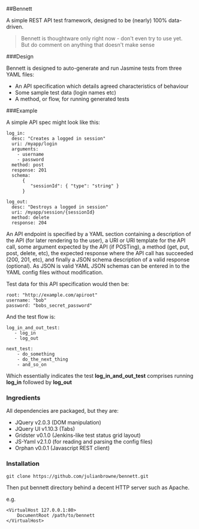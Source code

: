 
##Bennett

A simple REST API test framework, designed to be (nearly) 100% data-driven.

> Bennett is thoughtware only right now - don't even try to use yet.  
> But do comment on anything that doesn't make sense

###Design

Bennett is designed to auto-generate and run Jasmine tests from three YAML files:

-	An API specification which details agreed characteristics of behaviour   
-	Some sample test data (login names etc)   
-	A method, or flow, for running generated tests   

###Example

A simple API spec might look like this:

	log_in: 
      desc: "Creates a logged in session"
      uri: /myapp/login
      arguments: 
        - username
        - password
      method: post
      response: 201
      schema:
          {
             "sessionId": { "type": "string" }
          }

    log_out: 
      desc: "Destroys a logged in session"
      uri: /myapp/session/{sessionId}
      method: delete
      response: 204

An API endpoint is specified by a YAML section containing a description of the API (for later rendering to the user), a URI or URI template for the API call, some argument expected by the API (if POSTing), a method (get, put, post, delete, etc), the expected response where the API call has succeeded (200, 201, etc), and finally a JSON schema description of a valid response (optional). As JSON is valid YAML JSON schemas can be entered in to the YAML config files without modification.

Test data for this API specification would then be:

	root: "http://example.com/apiroot"
	username: "bob"
	password: "bobs_secret_password"

And the test flow is:

	log_in_and_out_test:
	   - log_in
	   - log_out

	next_test:
		- do_something
		- do_the_next_thing
		- and_so_on

Which essentially indicates the test **log\_in\_and\_out\_test** comprises running **log\_in** followed by **log\_out**

### Ingredients

All dependencies are packaged, but they are:

*	JQuery v2.0.3 (DOM manipulation)
*	JQuery UI v1.10.3 (Tabs)
*	Gridster v0.1.0 (Jenkins-like test status grid layout)
*	JS-Yaml v2.1.0 (for reading and parsing the config files)
*	Orphan v0.0.1 (Javascript REST client)

### Installation

	git clone https://github.com/julianbrowne/bennett.git
	
Then put bennett directory behind a decent HTTP server such as Apache.

e.g.

	<VirtualHost 127.0.0.1:80>
    	DocumentRoot /path/to/bennett
	</VirtualHost>

